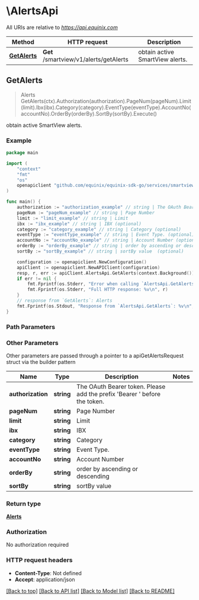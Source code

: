# \AlertsApi

All URIs are relative to *https://api.equinix.com*

Method | HTTP request | Description
------------- | ------------- | -------------
[**GetAlerts**](AlertsApi.md#GetAlerts) | **Get** /smartview/v1/alerts/getAlerts | obtain active SmartView alerts.



## GetAlerts

> Alerts GetAlerts(ctx).Authorization(authorization).PageNum(pageNum).Limit(limit).Ibx(ibx).Category(category).EventType(eventType).AccountNo(accountNo).OrderBy(orderBy).SortBy(sortBy).Execute()

obtain active SmartView alerts.



### Example

```go
package main

import (
	"context"
	"fmt"
	"os"
	openapiclient "github.com/equinix/equinix-sdk-go/services/smartview"
)

func main() {
	authorization := "authorization_example" // string | The OAuth Bearer token. Please add the prefix 'Bearer ' before the token.
	pageNum := "pageNum_example" // string | Page Number
	limit := "limit_example" // string | Limit
	ibx := "ibx_example" // string | IBX (optional)
	category := "category_example" // string | Category (optional)
	eventType := "eventType_example" // string | Event Type. (optional)
	accountNo := "accountNo_example" // string | Account Number (optional)
	orderBy := "orderBy_example" // string | order by ascending or descending  (optional)
	sortBy := "sortBy_example" // string | sortBy value  (optional)

	configuration := openapiclient.NewConfiguration()
	apiClient := openapiclient.NewAPIClient(configuration)
	resp, r, err := apiClient.AlertsApi.GetAlerts(context.Background()).Authorization(authorization).PageNum(pageNum).Limit(limit).Ibx(ibx).Category(category).EventType(eventType).AccountNo(accountNo).OrderBy(orderBy).SortBy(sortBy).Execute()
	if err != nil {
		fmt.Fprintf(os.Stderr, "Error when calling `AlertsApi.GetAlerts``: %v\n", err)
		fmt.Fprintf(os.Stderr, "Full HTTP response: %v\n", r)
	}
	// response from `GetAlerts`: Alerts
	fmt.Fprintf(os.Stdout, "Response from `AlertsApi.GetAlerts`: %v\n", resp)
}
```

### Path Parameters



### Other Parameters

Other parameters are passed through a pointer to a apiGetAlertsRequest struct via the builder pattern


Name | Type | Description  | Notes
------------- | ------------- | ------------- | -------------
 **authorization** | **string** | The OAuth Bearer token. Please add the prefix &#39;Bearer &#39; before the token. | 
 **pageNum** | **string** | Page Number | 
 **limit** | **string** | Limit | 
 **ibx** | **string** | IBX | 
 **category** | **string** | Category | 
 **eventType** | **string** | Event Type. | 
 **accountNo** | **string** | Account Number | 
 **orderBy** | **string** | order by ascending or descending  | 
 **sortBy** | **string** | sortBy value  | 

### Return type

[**Alerts**](Alerts.md)

### Authorization

No authorization required

### HTTP request headers

- **Content-Type**: Not defined
- **Accept**: application/json

[[Back to top]](#) [[Back to API list]](../README.md#documentation-for-api-endpoints)
[[Back to Model list]](../README.md#documentation-for-models)
[[Back to README]](../README.md)

